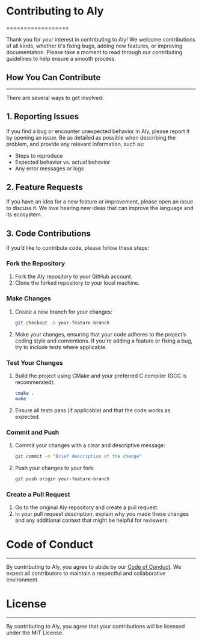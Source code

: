 # Contributing to Aly
==================

Thank you for your interest in contributing to Aly! We welcome contributions of all kinds, whether it's fixing bugs, adding new features, or improving documentation. Please take a moment to read through our contributing guidelines to help ensure a smooth process.

## How You Can Contribute
----------------------

There are several ways to get involved:

## 1. Reporting Issues
   If you find a bug or encounter unexpected behavior in Aly, please report it by opening an issue. Be as detailed as possible when describing the problem, and provide any relevant information, such as:
   - Steps to reproduce
   - Expected behavior vs. actual behavior
   - Any error messages or logs

## 2. Feature Requests
   If you have an idea for a new feature or improvement, please open an issue to discuss it. We love hearing new ideas that can improve the language and its ecosystem.

## 3. Code Contributions
   If you’d like to contribute code, please follow these steps:

   ### Fork the Repository
   1. Fork the Aly repository to your GitHub account.
   2. Clone the forked repository to your local machine.

   ### Make Changes
   1. Create a new branch for your changes:
      ```bash
      git checkout -b your-feature-branch
      ```
   2. Make your changes, ensuring that your code adheres to the project’s coding style and conventions. If you're adding a feature or fixing a bug, try to include tests where applicable.

   ### Test Your Changes
   1. Build the project using CMake and your preferred C compiler (GCC is recommended):
      ```bash
      cmake .
      make
      ```
   2. Ensure all tests pass (if applicable) and that the code works as expected.

   ### Commit and Push
   1. Commit your changes with a clear and descriptive message:
      ```bash
      git commit -m "Brief description of the change"
      ```
   2. Push your changes to your fork:
      ```bash
      git push origin your-feature-branch
      ```

   ### Create a Pull Request
   1. Go to the original Aly repository and create a pull request.
   2. In your pull request description, explain why you made these changes and any additional context that might be helpful for reviewers.

# Code of Conduct
---------------
By contributing to Aly, you agree to abide by our [Code of Conduct](CODE_OF_CONDUCT.md). We expect all contributors to maintain a respectful and collaborative environment.

# License
-------
By contributing to Aly, you agree that your contributions will be licensed under the MIT License.

